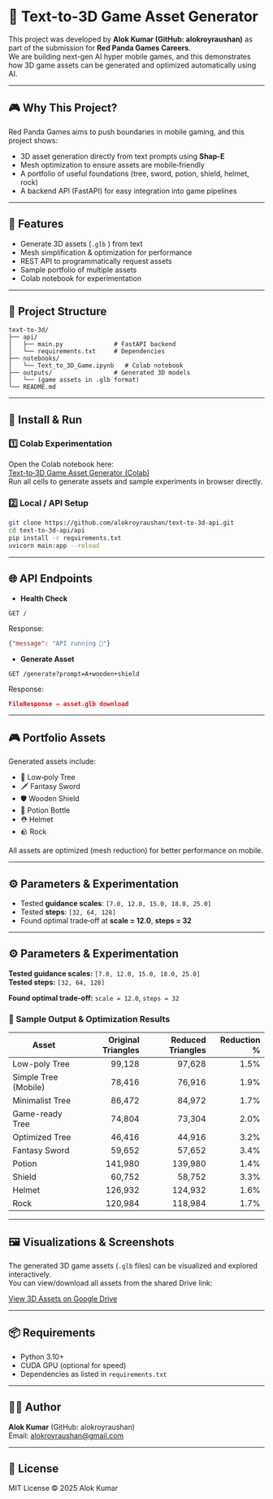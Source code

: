 # 🌳 Text-to-3D Game Asset Generator

This project was developed by **Alok Kumar (GitHub: alokroyraushan)** as part of the submission for **Red Panda Games Careers**.  
We are building next-gen AI hyper mobile games, and this demonstrates how 3D game assets can be generated and optimized automatically using AI.

---

## 🎮 Why This Project?
Red Panda Games aims to push boundaries in mobile gaming, and this project shows:
- 3D asset generation directly from text prompts using **Shap‑E**  
- Mesh optimization to ensure assets are mobile‑friendly  
- A portfolio of useful foundations (tree, sword, potion, shield, helmet, rock)  
- A backend API (FastAPI) for easy integration into game pipelines  

---

## 🚀 Features
- Generate 3D assets (`.glb` ) from text  
- Mesh simplification & optimization for performance  
- REST API to programmatically request assets  
- Sample portfolio of multiple assets  
- Colab notebook for experimentation  

---

## 📂 Project Structure
```
text-to-3d/
├── api/
│   ├── main.py              # FastAPI backend
│   └── requirements.txt     # Dependencies
├── notebooks/
│   └── Text_to_3D_Game.ipynb   # Colab notebook
├── outputs/                 # Generated 3D models
│   └── (game assets in .glb format)
└── README.md
```

---

## 🔧 Install & Run

### 1️⃣ Colab Experimentation
Open the Colab notebook here:  
[Text-to‑3D Game Asset Generator (Colab)](https://colab.research.google.com/drive/1Jil1QA8wtY4s4abOwS7X3lOM7YRQMRQb?usp=sharing)  
Run all cells to generate assets and sample experiments in browser directly.

### 2️⃣ Local / API Setup
```bash
git clone https://github.com/alokroyraushan/text-to-3d-api.git
cd text-to-3d-api/api
pip install -r requirements.txt
uvicorn main:app --reload
```

---

## 🌐 API Endpoints

- **Health Check**  
```http
GET /
```
Response:
```json
{"message": "API running 🚀"}
```

- **Generate Asset**  
```http
GET /generate?prompt=A+wooden+shield
```
Response:
```json
FileResponse → asset.glb download
```

---

## 🎮 Portfolio Assets
Generated assets include:
- 🌳 Low‑poly Tree  
- 🗡️ Fantasy Sword  
- 🛡️ Wooden Shield  
- 🧪 Potion Bottle  
- ⛑️ Helmet  
- 🪨 Rock  

All assets are optimized (mesh reduction) for better performance on mobile.

---

## ⚙️ Parameters & Experimentation
- Tested **guidance scales**: `[7.0, 12.0, 15.0, 18.0, 25.0]`  
- Tested **steps**: `[32, 64, 128]`  
- Found optimal trade‑off at **scale = 12.0**, **steps = 32**  

---

## ⚙️ Parameters & Experimentation

**Tested guidance scales:** `[7.0, 12.0, 15.0, 18.0, 25.0]`  
**Tested steps:** `[32, 64, 128]`  

**Found optimal trade‑off:** `scale = 12.0`, `steps = 32`  

### 📝 Sample Output & Optimization Results

| Asset                     | Original Triangles | Reduced Triangles | Reduction % |
|----------------------------|-----------------:|----------------:|------------:|
| Low-poly Tree              | 99,128           | 97,628          | 1.5%        | 
| Simple Tree (Mobile)       | 78,416           | 76,916          | 1.9%        | 
| Minimalist Tree            | 86,472           | 84,972          | 1.7%        | 
| Game-ready Tree            | 74,804           | 73,304          | 2.0%        | 
| Optimized Tree             | 46,416           | 44,916          | 3.2%        | 
| Fantasy Sword              | 59,652           | 57,652          | 3.4%        | 
| Potion                     | 141,980          | 139,980         | 1.4%        | 
| Shield                     | 60,752           | 58,752          | 3.3%        | 
| Helmet                     | 126,932          | 124,932         | 1.6%        | 
| Rock                       | 120,984          | 118,984         | 1.7%        | 


---

## 🖼️ Visualizations & Screenshots

The generated 3D game assets (`.glb` files) can be visualized and explored interactively.  
You can view/download all assets from the shared Drive link:

[View 3D Assets on Google Drive](https://drive.google.com/file/d/1N59QL3d8bIlgqCy-rBfUnN40SKQdFyvX/view?usp=sharing)

---

## 📦 Requirements
- Python 3.10+  
- CUDA GPU (optional for speed)  
- Dependencies as listed in `requirements.txt`

---

## 👨‍💻 Author
**Alok Kumar** (GitHub: alokroyraushan)  
Email: alokroyraushan@gmail.com  

---

## 📝 License
MIT License © 2025 Alok Kumar
